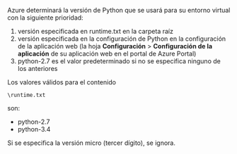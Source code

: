 Azure determinará la versión de Python que se usará para su entorno virtual con la siguiente prioridad:

1. versión especificada en runtime.txt en la carpeta raíz
1. versión especificada en la configuración de Python en la configuración de la aplicación web (la hoja **Configuración** > **Configuración de la aplicación** de su aplicación web en el portal de Azure Portal)
1. python-2.7 es el valor predeterminado si no se especifica ninguno de los anteriores

Los valores válidos para el contenido

    \runtime.txt

son:

- python-2.7
- python-3.4

Si se especifica la versión micro (tercer dígito), se ignora.

<!---HONumber=July15_HO4-->